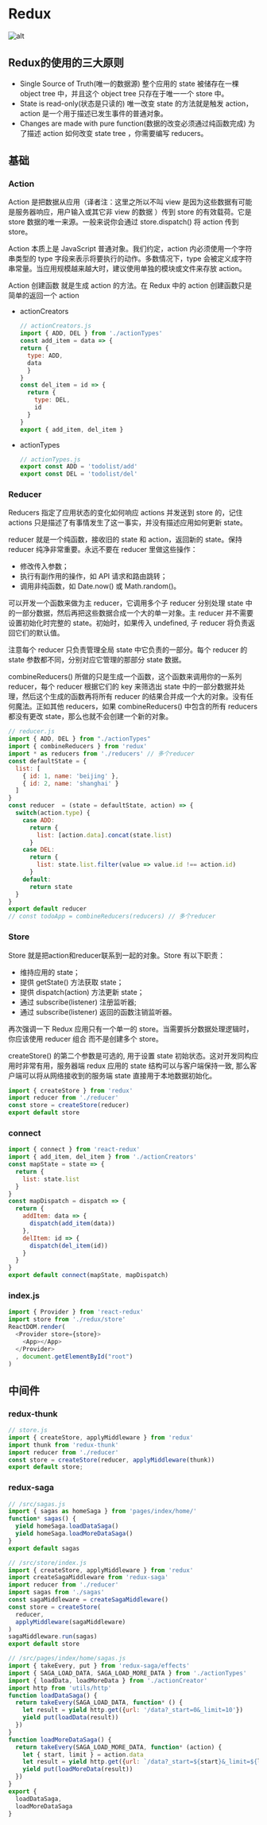 # Redux

![alt](./media/redux.jpeg)

## **Redux的使用的三大原则**

- Single Source of Truth(唯一的数据源)
  整个应用的 state 被储存在一棵 object tree 中，并且这个 object tree 只存在于唯一一个 store 中。
- State is read-only(状态是只读的)
  唯一改变 state 的方法就是触发 action，action 是一个用于描述已发生事件的普通对象。
- Changes are made with pure function(数据的改变必须通过纯函数完成)
  为了描述 action 如何改变 state tree ，你需要编写 reducers。

## 基础

### Action

Action 是把数据从应用（译者注：这里之所以不叫 view 是因为这些数据有可能是服务器响应，用户输入或其它非 view 的数据 ）传到 store 的有效载荷。它是 store 数据的唯一来源。一般来说你会通过 store.dispatch() 将 action 传到 store。

Action 本质上是 JavaScript 普通对象。我们约定，action 内必须使用一个字符串类型的 type 字段来表示将要执行的动作。多数情况下，type 会被定义成字符串常量。当应用规模越来越大时，建议使用单独的模块或文件来存放 action。

Action 创建函数 就是生成 action 的方法。在 Redux 中的 action 创建函数只是简单的返回一个 action

- actionCreators

  ```js
  // actionCreators.js
  import { ADD, DEL } from './actionTypes'
  const add_item = data => {
  return {
    type: ADD,
    data
    }
  }
  const del_item = id => {
    return {
      type: DEL,
      id
    }
  }
  export { add_item, del_item }
  ```

- actionTypes

  ```js
  // actionTypes.js
  export const ADD = 'todolist/add'
  export const DEL = 'todolist/del'
  ```

### Reducer

Reducers 指定了应用状态的变化如何响应 actions 并发送到 store 的，记住 actions 只是描述了有事情发生了这一事实，并没有描述应用如何更新 state。

reducer 就是一个纯函数，接收旧的 state 和 action，返回新的 state。保持 reducer 纯净非常重要。永远不要在 reducer 里做这些操作：

- 修改传入参数；
- 执行有副作用的操作，如 API 请求和路由跳转；
- 调用非纯函数，如 Date.now() 或 Math.random()。

可以开发一个函数来做为主 reducer，它调用多个子 reducer 分别处理 state 中的一部分数据，然后再把这些数据合成一个大的单一对象。主 reducer 并不需要设置初始化时完整的 state。初始时，如果传入 undefined, 子 reducer 将负责返回它们的默认值。

注意每个 reducer 只负责管理全局 state 中它负责的一部分。每个 reducer 的 state 参数都不同，分别对应它管理的那部分 state 数据。

combineReducers() 所做的只是生成一个函数，这个函数来调用你的一系列 reducer，每个 reducer 根据它们的 key 来筛选出 state 中的一部分数据并处理，然后这个生成的函数再将所有 reducer 的结果合并成一个大的对象。没有任何魔法。正如其他 reducers，如果 combineReducers() 中包含的所有 reducers 都没有更改 state，那么也就不会创建一个新的对象。

```js
// reducer.js
import { ADD, DEL } from "./actionTypes"
import { combineReducers } from 'redux'
import * as reducers from './reducers' // 多个reducer
const defaultState = {
  list: [
    { id: 1, name: 'beijing' },
    { id: 2, name: 'shanghai' }
  ]
}
const reducer  = (state = defaultState, action) => {
  switch(action.type) {
    case ADD:
      return {
        list: [action.data].concat(state.list)
      }
    case DEL:
      return {
        list: state.list.filter(value => value.id !== action.id)
      }
    default:
      return state
  }
}
export default reducer
// const todoApp = combineReducers(reducers) // 多个reducer
```

### Store

Store 就是把action和reducer联系到一起的对象。Store 有以下职责：

- 维持应用的 state；
- 提供 getState() 方法获取 state；
- 提供 dispatch(action) 方法更新 state；
- 通过 subscribe(listener) 注册监听器;
- 通过 subscribe(listener) 返回的函数注销监听器。

再次强调一下 Redux 应用只有一个单一的 store。当需要拆分数据处理逻辑时，你应该使用 reducer 组合 而不是创建多个 store。

createStore() 的第二个参数是可选的, 用于设置 state 初始状态。这对开发同构应用时非常有用，服务器端 redux 应用的 state 结构可以与客户端保持一致, 那么客户端可以将从网络接收到的服务端 state 直接用于本地数据初始化。

```js
import { createStore } from 'redux'
import reducer from './reducer'
const store = createStore(reducer)
export default store
```

### connect

```js
import { connect } from 'react-redux'
import { add_item, del_item } from './actionCreators'
const mapState = state => {
  return {
    list: state.list
  }
}
const mapDispatch = dispatch => {
  return {
    addItem: data => {
      dispatch(add_item(data))
    },
    delItem: id => {
      dispatch(del_item(id))
    }
  }
}
export default connect(mapState, mapDispatch)
```

### index.js

```js
import { Provider } from 'react-redux'
import store from './redux/store'
ReactDOM.render(
  <Provider store={store}>
    <App></App>
  </Provider>
  , document.getElementById("root")
)
```

## 中间件

### redux-thunk

```jsx
// store.js
import { createStore, applyMiddleware } from 'redux'
import thunk from 'redux-thunk'
import reducer from './reducer'
const store = createStore(reducer, applyMiddleware(thunk))
export default store;
```

### redux-saga

```jsx
// /src/sagas.js
import { sagas as homeSaga } from 'pages/index/home/'
function* sagas() {
  yield homeSaga.loadDataSaga()
  yield homeSaga.loadMoreDataSaga()
}
export default sagas
```

```jsx
// /src/store/index.js
import { createStore, applyMiddleware } from 'redux'
import createSagaMiddleware from 'redux-saga'
import reducer from './reducer'
import sagas from './sagas'
const sagaMiddleware = createSagaMiddleware()
const store = createStore(
  reducer,
  applyMiddleware(sagaMiddleware)
)
sagaMiddleware.run(sagas)
export default store
```

```jsx
// /src/pages/index/home/sagas.js
import { takeEvery, put } from 'redux-saga/effects'
import { SAGA_LOAD_DATA, SAGA_LOAD_MORE_DATA } from './actionTypes'
import { loadData, loadMoreData } from './actionCreator'
import http from 'utils/http'
function loadDataSaga() {
  return takeEvery(SAGA_LOAD_DATA, function* () {
    let result = yield http.get({url: '/data?_start=0&_limit=10'})
    yield put(loadData(result))
  })
}
function loadMoreDataSaga() {
  return takeEvery(SAGA_LOAD_MORE_DATA, function* (action) {
    let { start, limit } = action.data
    let result = yield http.get({url: `/data?_start=${start}&_limit=${limit}`})
    yield put(loadMoreData(result))
  })
}
export {
  loadDataSaga,
  loadMoreDataSaga
}
```
